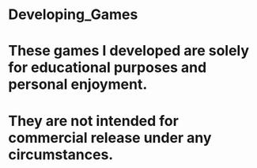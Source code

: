 # Developing_Games
# These games I developed are solely for educational purposes and personal enjoyment. 
# They are not intended for commercial release under any circumstances.
